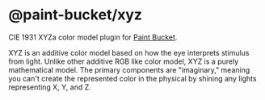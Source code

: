 # @paint-bucket/xyz

CIE 1931 XYZa color model plugin for [Paint Bucket](https://github.com/smikhalevski/paint-bucket/).

XYZ is an additive color model based on how the eye interprets stimulus from light. Unlike other additive RGB like color
model, XYZ is a purely mathematical model. The primary components are "imaginary," meaning you can't create the
represented color in the physical by shining any lights representing X, Y, and Z.

